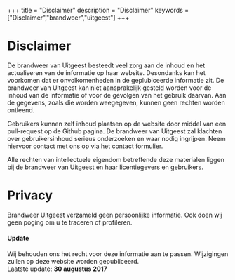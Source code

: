 +++
title = "Disclaimer"
description = "Disclaimer"
keywords = ["Disclaimer","brandweer","uitgeest"]
+++

# Disclaimer

De brandweer van Uitgeest besteedt veel zorg aan de inhoud en het actualiseren van de informatie op haar website. Desondanks kan het voorkomen dat er onvolkomenheden in de geplubiceerde informatie zit. De brandweer van Uitgeest kan niet aansprakelijk gesteld worden voor de inhoud van de informatie of voor de gevolgen van het gebruik daarvan. Aan de gegevens, zoals die worden weegegeven, kunnen geen rechten worden ontleend.

Gebruikers kunnen zelf inhoud plaatsen op de website door middel van een pull-request op de Github pagina. De brandweer van Uitgeest zal klachten over gebruikersinhoud serieus onderzoeken en waar nodig ingrijpen. Neem hiervoor contact met ons op via het contact formulier.

Alle rechten van intellectuele eigendom betreffende deze materialen liggen bij de brandweer van Uitgeest en haar licentiegevers en gebruikers.

# Privacy

Brandweer Uitgeest verzameld geen persoonlijke informatie. Ook doen wij geen poging om u te traceren of profileren.

#### Update
Wij behouden ons het recht voor deze informatie aan te passen. Wijzigingen zullen op deze website worden gepubliceerd.  
Laatste update: **30 augustus 2017**